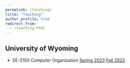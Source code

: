 ```yaml
---
permalink: /teaching/
title: "Teaching"
author_profile: true
redirect_from: 
  - /teaching.html
---
```



## University of Wyoming

* EE-2150 Computer Organization [Spring 2023](https://uwyo.instructure.com/courses/574690) [Fall 2022](https://uwyo.instructure.com/courses/568846)

